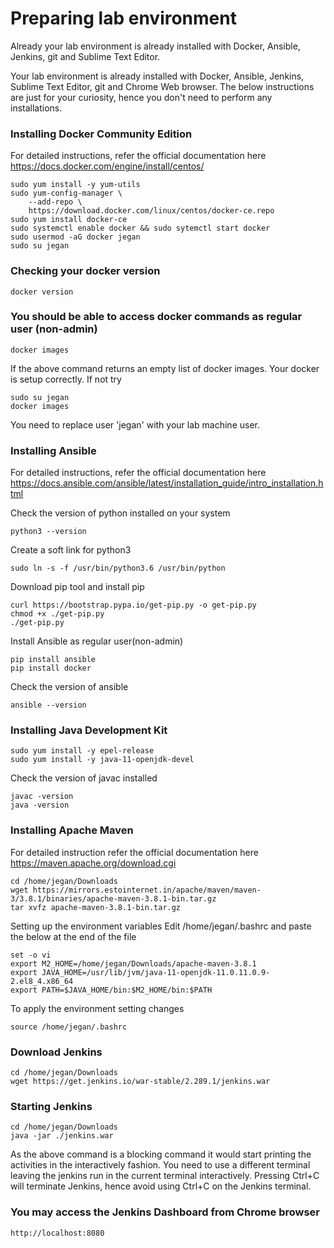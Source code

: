# Preparing lab environment
Already your lab environment is already installed with Docker, Ansible, Jenkins, git and Sublime Text Editor.

Your lab environment is already installed with Docker, Ansible, Jenkins, Sublime Text Editor, git and Chrome Web browser.
The below instructions are just for your curiosity, hence you don't need to perform any installations.

### Installing Docker Community Edition
For detailed instructions, refer the official documentation here
https://docs.docker.com/engine/install/centos/

```
sudo yum install -y yum-utils
sudo yum-config-manager \
    --add-repo \
    https://download.docker.com/linux/centos/docker-ce.repo
sudo yum install docker-ce
sudo systemctl enable docker && sudo sytemctl start docker
sudo usermod -aG docker jegan
sudo su jegan
```

### Checking your docker version
```
docker version
```

### You should be able to access docker commands as regular user (non-admin)
```
docker images
```
If the above command returns an empty list of docker images. Your docker is setup correctly.
If not try 
```
sudo su jegan
docker images
```
You need to replace user 'jegan' with your lab machine user.


### Installing Ansible
For detailed instructions, refer the official documentation here https://docs.ansible.com/ansible/latest/installation_guide/intro_installation.html

Check the version of python installed on your system
```
python3 --version
```
Create a soft link for python3 
```
sudo ln -s -f /usr/bin/python3.6 /usr/bin/python
```

Download pip tool and install pip
```
curl https://bootstrap.pypa.io/get-pip.py -o get-pip.py
chmod +x ./get-pip.py
./get-pip.py
```

Install Ansible as regular user(non-admin)
```
pip install ansible
pip install docker
```

Check the version of ansible
```
ansible --version
```

### Installing Java Development Kit
```
sudo yum install -y epel-release
sudo yum install -y java-11-openjdk-devel
```
Check the version of javac installed
```
javac -version
java -version
```

### Installing Apache Maven
For detailed instruction refer the official documentation here https://maven.apache.org/download.cgi
```
cd /home/jegan/Downloads
wget https://mirrors.estointernet.in/apache/maven/maven-3/3.8.1/binaries/apache-maven-3.8.1-bin.tar.gz
tar xvfz apache-maven-3.8.1-bin.tar.gz
```

Setting up the environment variables
Edit /home/jegan/.bashrc and paste the below at the end of the file 
```
set -o vi
export M2_HOME=/home/jegan/Downloads/apache-maven-3.8.1
export JAVA_HOME=/usr/lib/jvm/java-11-openjdk-11.0.11.0.9-2.el8_4.x86_64
export PATH=$JAVA_HOME/bin:$M2_HOME/bin:$PATH
```

To apply the environment setting changes
```
source /home/jegan/.bashrc
```

### Download Jenkins
```
cd /home/jegan/Downloads
wget https://get.jenkins.io/war-stable/2.289.1/jenkins.war
```

### Starting Jenkins
```
cd /home/jegan/Downloads
java -jar ./jenkins.war
```
As the above command is a blocking command it would start printing the activities in the interactively fashion.
You need to use a different terminal leaving the jenkins run in the current terminal interactively.  Pressing Ctrl+C will terminate Jenkins, hence avoid using Ctrl+C on the Jenkins terminal. 

### You may access the Jenkins Dashboard from Chrome browser
```
http://localhost:8080
```
